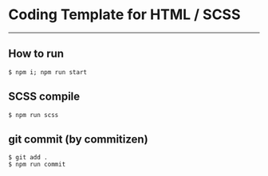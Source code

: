 # Coding Template for HTML / SCSS

---

## How to run 

```
$ npm i; npm run start
```

## SCSS compile

```
$ npm run scss
```

## git commit (by commitizen)

```
$ git add .
$ npm run commit
```